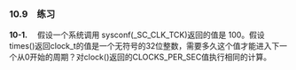 ### 10.9　练习

**10-1.** 　假设一个系统调用 sysconf(_SC_CLK_TCK)返回的值是 100。假设 times()返回clock_t的值是一个无符号的32位整数，需要多久这个值才能进入下一个从0开始的周期？对clock()返回的CLOCKS_PER_SEC值执行相同的计算。



